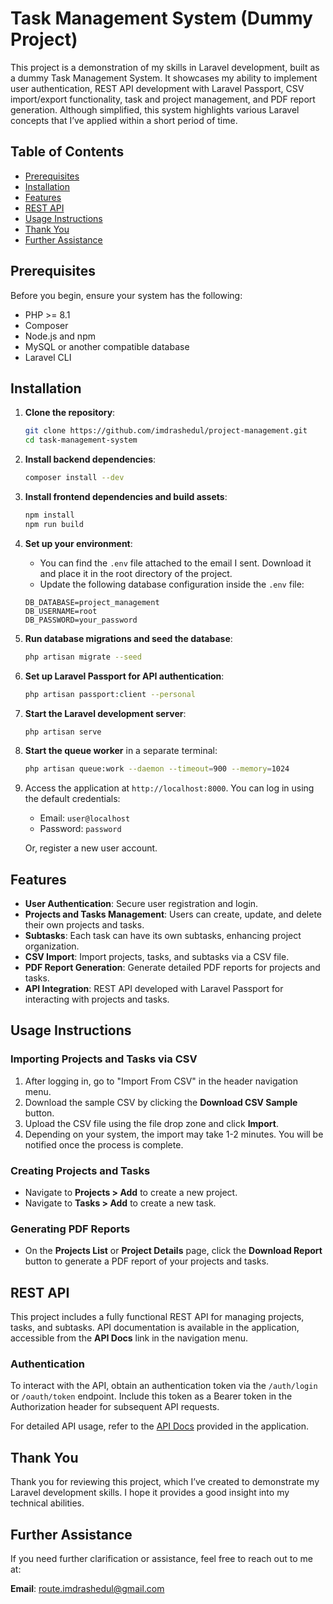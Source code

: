 # Task Management System (Dummy Project)

This project is a demonstration of my skills in Laravel development, built as a dummy Task Management System. It showcases my ability to implement user authentication, REST API development with Laravel Passport, CSV import/export functionality, task and project management, and PDF report generation. Although simplified, this system highlights various Laravel concepts that I’ve applied within a short period of time.

## Table of Contents

- [Prerequisites](#prerequisites)
- [Installation](#installation)
- [Features](#features)
- [REST API](#rest-api)
- [Usage Instructions](#usage-instructions)
- [Thank You](#thank-you)
- [Further Assistance](#further-assistance)

## Prerequisites

Before you begin, ensure your system has the following:

- PHP >= 8.1
- Composer
- Node.js and npm
- MySQL or another compatible database
- Laravel CLI

## Installation

1. **Clone the repository**:

    ```bash
    git clone https://github.com/imdrashedul/project-management.git
    cd task-management-system
    ```

2. **Install backend dependencies**:

    ```bash
    composer install --dev
    ```

3. **Install frontend dependencies and build assets**:

    ```bash
    npm install
    npm run build
    ```

4. **Set up your environment**: 

    - You can find the `.env` file attached to the email I sent. Download it and place it in the root directory of the project.
    - Update the following database configuration inside the `.env` file:

    ```dotenv
    DB_DATABASE=project_management
    DB_USERNAME=root
    DB_PASSWORD=your_password
    ```

5. **Run database migrations and seed the database**:

    ```bash
    php artisan migrate --seed
    ```

6. **Set up Laravel Passport for API authentication**:

    ```bash
    php artisan passport:client --personal
    ```

7. **Start the Laravel development server**:

    ```bash
    php artisan serve
    ```

8. **Start the queue worker** in a separate terminal:

    ```bash
    php artisan queue:work --daemon --timeout=900 --memory=1024
    ```

9. Access the application at `http://localhost:8000`. You can log in using the default credentials:

    - Email: `user@localhost`
    - Password: `password`

    Or, register a new user account.

## Features

- **User Authentication**: Secure user registration and login.
- **Projects and Tasks Management**: Users can create, update, and delete their own projects and tasks.
- **Subtasks**: Each task can have its own subtasks, enhancing project organization.
- **CSV Import**: Import projects, tasks, and subtasks via a CSV file.
- **PDF Report Generation**: Generate detailed PDF reports for projects and tasks.
- **API Integration**: REST API developed with Laravel Passport for interacting with projects and tasks.

## Usage Instructions

### Importing Projects and Tasks via CSV

1. After logging in, go to "Import From CSV" in the header navigation menu.
2. Download the sample CSV by clicking the **Download CSV Sample** button.
3. Upload the CSV file using the file drop zone and click **Import**.
4. Depending on your system, the import may take 1-2 minutes. You will be notified once the process is complete.

### Creating Projects and Tasks

- Navigate to **Projects > Add** to create a new project.
- Navigate to **Tasks > Add** to create a new task.

### Generating PDF Reports

- On the **Projects List** or **Project Details** page, click the **Download Report** button to generate a PDF report of your projects and tasks.

## REST API

This project includes a fully functional REST API for managing projects, tasks, and subtasks. API documentation is available in the application, accessible from the **API Docs** link in the navigation menu.

### Authentication

To interact with the API, obtain an authentication token via the `/auth/login` or `/oauth/token` endpoint. Include this token as a Bearer token in the Authorization header for subsequent API requests.

For detailed API usage, refer to the [API Docs](http://localhost:8000/api/documentation) provided in the application.

## Thank You

Thank you for reviewing this project, which I’ve created to demonstrate my Laravel development skills. I hope it provides a good insight into my technical abilities.

## Further Assistance

If you need further clarification or assistance, feel free to reach out to me at:

**Email**: route.imdrashedul@gmail.com
